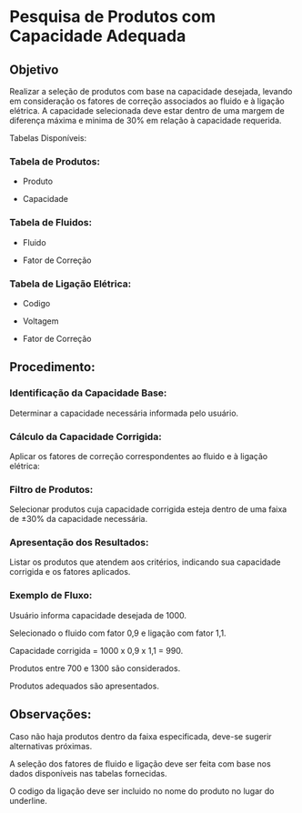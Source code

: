 # Pesquisa de Produtos com Capacidade Adequada

## Objetivo
Realizar a seleção de produtos com base na capacidade desejada, levando em consideração os fatores de correção associados ao fluido e à ligação elétrica. A capacidade selecionada deve estar dentro de uma margem de diferença máxima e minima de 30% em relação à capacidade requerida.

Tabelas Disponíveis:

### Tabela de Produtos:

- Produto

- Capacidade

### Tabela de Fluidos:

- Fluido

- Fator de Correção

### Tabela de Ligação Elétrica:

- Codigo

- Voltagem

- Fator de Correção

## Procedimento:

### Identificação da Capacidade Base:

Determinar a capacidade necessária informada pelo usuário.

### Cálculo da Capacidade Corrigida:

Aplicar os fatores de correção correspondentes ao fluido e à ligação elétrica:

### Filtro de Produtos:

Selecionar produtos cuja capacidade corrigida esteja dentro de uma faixa de ±30% da capacidade necessária.

### Apresentação dos Resultados:

Listar os produtos que atendem aos critérios, indicando sua capacidade corrigida e os fatores aplicados.

### Exemplo de Fluxo:

Usuário informa capacidade desejada de 1000.

Selecionado o fluido com fator 0,9 e ligação com fator 1,1.

Capacidade corrigida = 1000 x 0,9 x 1,1 = 990.

Produtos entre 700 e 1300 são considerados.

Produtos adequados são apresentados.

## Observações:

Caso não haja produtos dentro da faixa especificada, deve-se sugerir alternativas próximas.

A seleção dos fatores de fluido e ligação deve ser feita com base nos dados disponíveis nas tabelas fornecidas.

O codigo da ligação deve ser incluido no nome do produto no lugar do underline.